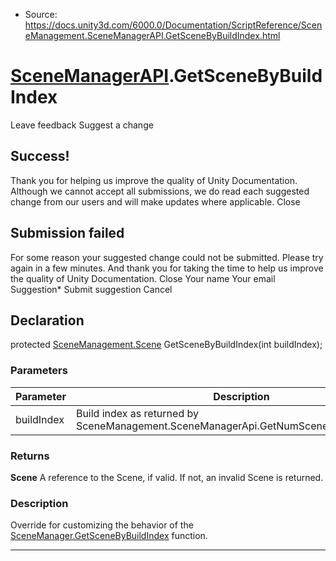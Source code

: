 * Source: https://docs.unity3d.com/6000.0/Documentation/ScriptReference/SceneManagement.SceneManagerAPI.GetSceneByBuildIndex.html

#  [SceneManagerAPI](https://docs.unity3d.com/6000.0/Documentation/ScriptReference/SceneManagement.SceneManagerAPI.html).GetSceneByBuildIndex
Leave feedback
Suggest a change
## Success!
Thank you for helping us improve the quality of Unity Documentation. Although we cannot accept all submissions, we do read each suggested change from our users and will make updates where applicable.
Close
## Submission failed
For some reason your suggested change could not be submitted. Please <a>try again</a> in a few minutes. And thank you for taking the time to help us improve the quality of Unity Documentation.
Close
Your name Your email Suggestion* Submit suggestion
Cancel
## Declaration
protected [SceneManagement.Scene](https://docs.unity3d.com/6000.0/Documentation/ScriptReference/SceneManagement.Scene.html) GetSceneByBuildIndex(int buildIndex); 
### Parameters
Parameter | Description  
---|---  
buildIndex | Build index as returned by SceneManagement.SceneManagerApi.GetNumScenesInBuildSettings.  
### Returns
**Scene** A reference to the Scene, if valid. If not, an invalid Scene is returned. 
### Description
Override for customizing the behavior of the [SceneManager.GetSceneByBuildIndex](https://docs.unity3d.com/6000.0/Documentation/ScriptReference/SceneManagement.SceneManager.GetSceneByBuildIndex.html) function.
* * *
